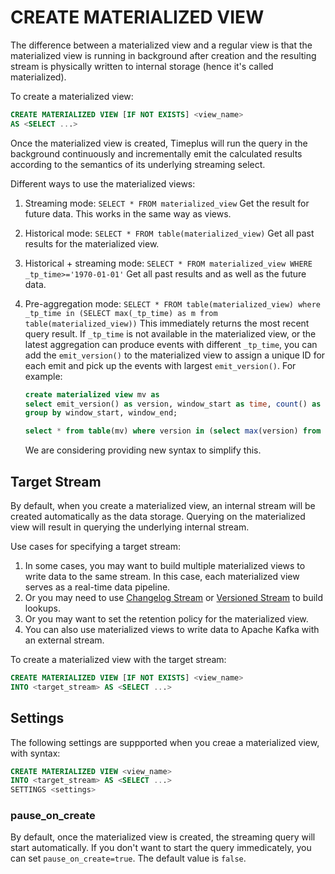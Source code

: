 # CREATE MATERIALIZED VIEW
The difference between a materialized view and a regular view is that the materialized view is running in background after creation and the resulting stream is physically written to internal storage (hence it's called materialized).

To create a materialized view:

```sql
CREATE MATERIALIZED VIEW [IF NOT EXISTS] <view_name>
AS <SELECT ...>
```

Once the materialized view is created, Timeplus will run the query in the background continuously and incrementally emit the calculated results according to the semantics of its underlying streaming select.

Different ways to use the materialized views:

1. Streaming mode: `SELECT * FROM materialized_view` Get the result for future data. This works in the same way as views.
2. Historical mode: `SELECT * FROM table(materialized_view)` Get all past results for the materialized view.
3. Historical + streaming mode: `SELECT * FROM materialized_view WHERE _tp_time>='1970-01-01'` Get all past results and as well as the future data.
4. Pre-aggregation mode: `SELECT * FROM table(materialized_view) where _tp_time in (SELECT max(_tp_time) as m from table(materialized_view))` This immediately returns the most recent query result. If `_tp_time` is not available in the materialized view, or the latest aggregation can produce events with different `_tp_time`, you can add the `emit_version()` to the materialized view to assign a unique ID for each emit and pick up the events with largest `emit_version()`. For example:

   ```sql
   create materialized view mv as
   select emit_version() as version, window_start as time, count() as n, max(speed_kmh) as h from tumble(car_live_data,10s)
   group by window_start, window_end;

   select * from table(mv) where version in (select max(version) from table(mv));
   ```

   We are considering providing new syntax to simplify this.

## Target Stream

By default, when you create a materialized view, an internal stream will be created automatically as the data storage. Querying on the materialized view will result in querying the underlying internal stream.

Use cases for specifying a target stream:

1. In some cases, you may want to build multiple materialized views to write data to the same stream. In this case, each materialized view serves as a real-time data pipeline.
2. Or you may need to use [Changelog Stream](proton-create-stream#changelog-stream) or [Versioned Stream](proton-create-stream#versioned-stream) to build lookups.
3. Or you may want to set the retention policy for the materialized view.
4. You can also use materialized views to write data to Apache Kafka with an external stream.

To create a materialized view with the target stream:

```sql
CREATE MATERIALIZED VIEW [IF NOT EXISTS] <view_name>
INTO <target_stream> AS <SELECT ...>
```

## Settings

The following settings are suppported when you creae a materialized view, with syntax:

```sql
CREATE MATERIALIZED VIEW <view_name>
INTO <target_stream> AS <SELECT ...>
SETTINGS <settings>
```
### pause_on_create
By default, once the materialized view is created, the streaming query will start automatically. If you don't want to start the query immedicately, you can set `pause_on_create=true`. The default value is `false`.
